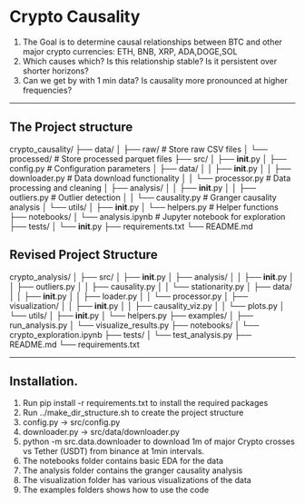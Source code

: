 # Crypto Causality

1. The Goal is to determine causal relationships between BTC and other major crypto currencies: ETH, BNB, XRP, ADA,DOGE,SOL
2. Which causes which? Is this relationship stable? Is it persistent over shorter horizons?
3. Can we get by with 1 min data? Is causality more pronounced at higher frequencies? 



---- 
## The Project structure

crypto_causality/
├── data/
│   ├── raw/                    # Store raw CSV files
│   └── processed/              # Store processed parquet files
├── src/
│   ├── __init__.py
│   ├── config.py              # Configuration parameters
│   ├── data/
│   │   ├── __init__.py
│   │   ├── downloader.py      # Data download functionality
│   │   └── processor.py       # Data processing and cleaning
│   ├── analysis/
│   │   ├── __init__.py
│   │   ├── outliers.py        # Outlier detection
│   │   └── causality.py       # Granger causality analysis
│   └── utils/
│       ├── __init__.py
│       └── helpers.py         # Helper functions
├── notebooks/
│   └── analysis.ipynb         # Jupyter notebook for exploration
├── tests/
│   └── __init__.py
├── requirements.txt
└── README.md


## Revised Project Structure

crypto_analysis/
│
├── src/
│   ├── __init__.py
│   ├── analysis/
│   │   ├── __init__.py
│   │   ├── outliers.py
│   │   ├── causality.py 
│   │   └── stationarity.py
│   ├── data/
│   │   ├── __init__.py
│   │   ├── loader.py
│   │   └── processor.py
│   ├── visualization/
│   │   ├── __init__.py
│   │   ├── causality_viz.py 
│   │   └── plots.py
│   └── utils/
│       ├── __init__.py
│       └── helpers.py
├── examples/
│   ├── run_analysis.py
│   └── visualize_results.py
├── notebooks/
│   └── crypto_exploration.ipynb
├── tests/
│   └── test_analysis.py
├── README.md
└── requirements.txt


----
## Installation.
1. Run pip install -r requirements.txt to install the required packages
2. Run  ../make_dir_structure.sh to create the project structure
3. config.py -> src/config.py
4. downloader.py -> src/data/downloader.py
5. python -m src.data.downloader to download 1m of major Crypto crosses vs Tether (USDT) from binance at 1min intervals.
6. The notebooks folder contains basic EDA for the data
7. The analysis folder contains the granger causality analysis
8. The visualization folder has various visualizations of the data
9. The examples folders shows how to use the code



